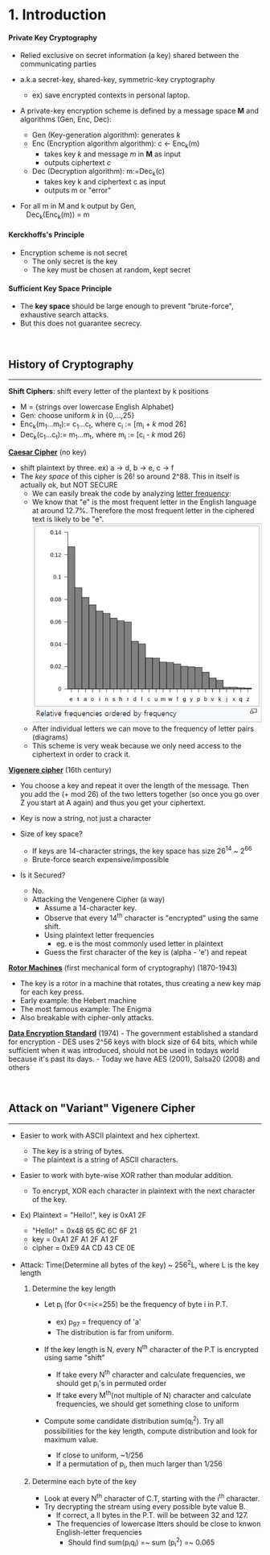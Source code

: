 # 1. Introduction


#### Private Key Cryptography
- Relied exclusive on secret information (a key) shared between the communicating parties
- a.k.a secret-key, shared-key, symmetric-key cryptography
    - ex) save encrypted contexts in personal laptop.
- A private-key encryption scheme is defined by a message space __M__ and algorithms (Gen, Enc, Dec):
    - Gen (Key-generation algorithm): generates _k_
    - Enc (Encryption algorithm algorithm): c <- Enc<sub>k</sub>(m)
        - takes key _k_ and message _m_ in __M__ as input
        - outputs ciphertext _c_
    - Dec (Decryption algorithm): m:=Dec<sub>k</sub>(c)
        - takes key k and ciphertext c as input
        - outputs m or "error"

- For all m in M and k output by Gen,</br>
    &nbsp;&nbsp; Dec<sub>k</sub>(Enc<sub>k</sub>(m)) = m

#### Kerckhoffs's Principle
- Encryption scheme is not secret
    - The only secret is the key
    - The key must be chosen at random, kept secret

#### Sufficient Key Space Principle
- The __key space__ should be large enough to prevent "brute-force", exhaustive search attacks.
- But this does not guarantee secrecy.

</br>

## **History of Cryptography**
---

**Shift Ciphers**: shift every letter of the plantext by k positions
- M = {strings over lowercase English Alphabet}
- Gen: choose uniform _k_ in {0,...,25}
- Enc<sub>k</sub>(m<sub>1</sub>...m<sub>t</sub>):= c<sub>1</sub>...c<sub>t</sub>, where c<sub>i</sub> := [m<sub>i</sub> + _k_ mod 26]
- Dec<sub>k</sub>(c<sub>1</sub>...c<sub>t</sub>):= m<sub>1</sub>...m<sub>t</sub>, where m<sub>i</sub> := [c<sub>i</sub> - _k_ mod 26]

[**Caesar Cipher**](https://en.wikipedia.org/wiki/Caesar_cipher) (no key)
- shift plaintext by three. ex) a -> d, b -> e, c -> f
- The *key space* of this cipher is 26! so around 2^88. This in
itself is actually ok, but NOT SECURE
    - We can easily break the code by analyzing [letter frequency](https://en.wikipedia.org/wiki/Letter_frequency):
    - We know that "e" is the most frequent letter in the English
        language at around 12.7%. Therefore the most frequent letter
        in the ciphered text is likely to be "e".
    ![English letter frequency](assets/letter_frequency.png)
    - After individual letters we can move to the frequency of
        letter pairs (diagrams)
    - This scheme is very weak because we only need access to the
        ciphertext in order to crack it.


**[Vigenere cipher](https://en.wikipedia.org/wiki/Vigen%C3%A8re_cipher)** (16th century)
- You choose a key and repeat it over the length of the message.
Then you add the (+ mod 26) of the two letters together (so
once you go over Z you start at A again) and thus you get your
ciphertext.
- Key is now a string, not just a character
- Size of key space?
    - If keys are 14-character strings, the key space has size 26<sup>14</sup> ~ 2<sup>66</sup>
    - Brute-force search expensive/impossible

- Is it Secured?
    - No.
    - Attacking the Vengenere Cipher (a way)
        - Assume a 14-character key.
        - Observe that every 14<sup>th</sup> character is "encrypted" using the same shift.
        - Using plaintext letter frequencies
            - eg. e is the most commonly used letter in plaintext
        - Guess the first character of the key is (alpha - 'e') and repeat

**[Rotor Machines](https://en.wikipedia.org/wiki/Rotor_machine)** (first mechanical form of cryptography) (1870-1943)
- The key is a rotor in a machine that rotates, thus creating a new key map for each key press.
- Early example: the Hebert machine
- The most famous example: The Enigma
- Also breakable with cipher-only attacks.


**[Data Encryption Standard](https://en.wikipedia.org/wiki/Data_Encryption_Standard)** (1974)
    - The government established a standard for encryption
    - DES uses 2^56 keys with block size of 64 bits, which while
    sufficient when it was introduced, should not be used in
    todays world because it's past its days.
    - Today we have AES (2001), Salsa20 (2008) and others

</br>

## **Attack on "Variant" Vigenere Cipher**
---

- Easier to work with ASCII plaintext and hex ciphertext.
    - The key is a string of bytes.
    - The plaintext is a string of ASCII characters.
- Easier to work with byte-wise XOR rather than modular addition.
    - To encrypt, XOR each character in plaintext with the next character of the key.
- Ex) Plaintext = "Hello!", key is 0xA1 2F
    - "Hello!" = 0x48 65 6C 6C 6F 21
    - key      = 0xA1 2F A1 2F A1 2F
    - cipher   = 0xE9 4A CD 43 CE 0E

- Attack: Time(Determine all bytes of the key) ~ 256<sup>2</sup>L, where L is the key length
    1. Determine the key length
        - Let p<sub>i</sub> (for 0<=i<=255) be the frequency of byte i in P.T.
            - ex) p<sub>97</sub> = frequency of 'a'
            - The distribution is far from uniform.
        - If the key length is N, every N<sup>th</sup> character of the P.T is encrypted using same "shift"
            - If take every N<sup>th</sup> character and calculate frequencies, we should get p<sub>i</sub>'s in permuted order
            - If take every M<sup>th</sup>(not multiple of N) character and calculate frequencies, we should get something close to uniform

        - Compute some candidate distribution sum(q<sub>i</sub><sup>2</sup>). Try all possibilities for the key length, compute distribution and look for maximum value.
            - If close to uniform, ~1/256
            - If a permutation of p<sub>i</sub>, then much larger than 1/256

    2. Determine each byte of the key
        - Look at every N<sup>th</sup> character of C.T, starting with the i<sup>th</sup> character.
        - Try decrypting the stream using every possible byte value B.
            - If correct, a ll bytes in the P.T. will be between 32 and 127.
            - The frequencies of lowercase ltters should be close to knwon English-letter frequencies
                - Should find sum(p<sub>i</sub>q<sub>i</sub>) =~ sum (p<sub>i</sub><sup>2</sup>) =~ 0.065




